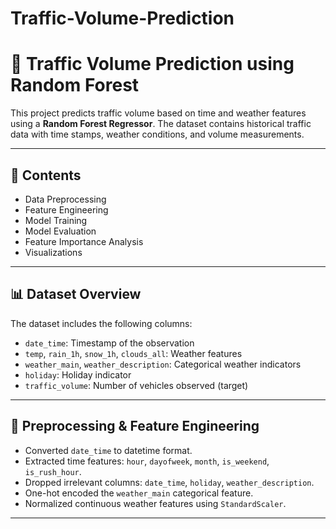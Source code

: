 # Traffic-Volume-Prediction

# 🚦 Traffic Volume Prediction using Random Forest

This project predicts traffic volume based on time and weather features using a **Random Forest Regressor**. The dataset contains historical traffic data with time stamps, weather conditions, and volume measurements.

---

## 📁 Contents

- Data Preprocessing
- Feature Engineering
- Model Training
- Model Evaluation
- Feature Importance Analysis
- Visualizations

---

## 📊 Dataset Overview

The dataset includes the following columns:

- `date_time`: Timestamp of the observation
- `temp`, `rain_1h`, `snow_1h`, `clouds_all`: Weather features
- `weather_main`, `weather_description`: Categorical weather indicators
- `holiday`: Holiday indicator
- `traffic_volume`: Number of vehicles observed (target)

---

## 🔧 Preprocessing & Feature Engineering

- Converted `date_time` to datetime format.
- Extracted time features: `hour`, `dayofweek`, `month`, `is_weekend`, `is_rush_hour`.
- Dropped irrelevant columns: `date_time`, `holiday`, `weather_description`.
- One-hot encoded the `weather_main` categorical feature.
- Normalized continuous weather features using `StandardScaler`.

---
